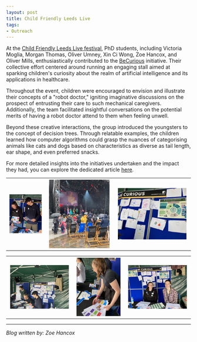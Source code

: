 ```yaml
---
layout: post
title: Child Friendly Leeds Live
tags:
- Outreach
---
```



At the [Child Friendly Leeds Live festival](https://www.breezeleeds.org/cfl-live/), PhD students, including Victoria Moglia, Morgan Thomas, 
Oliver Umney, Xin Ci Wong, Zoe Hancox, and Oliver Mills, enthusiastically contributed to the [BeCurious](https://www.leeds.ac.uk/becurious) initiative. Their collective 
effort centered around running an engaging stall aimed at sparking children's curiosity about the realm of artificial intelligence and its applications in healthcare.

Throughout the event, children were encouraged to envision and illustrate their concepts of a "robot doctor," igniting imaginative discussions on the prospect of 
entrusting their care to such mechanical caregivers. Additionally, the team facilitated insightful conversations on the potential merits of having a robot doctor 
attend to them when feeling unwell.

Beyond these creative interactions, the group introduced the youngsters to the concept of decision trees. 
Through relatable examples, the children learned how computer algorithms could grasp the nuances of categorising animals like cats and dogs based on characteristics 
as diverse as tail length, ear shape, and even preferred snacks.

For more detailed insights into the initiatives undertaken and the impact they had, you can explore the dedicated article 
[here](https://www.leeds.ac.uk/main-index/news/article/5367/children-turn-scientists-in-outdoor-lab). 

<table>
  <tr>
    <th><img  src="/images/LeedsLive020823_1.png" style="max-width: 95%;"></th>
    <th><img  src="/images/LeedsLive020823_2.png" style="max-width: 95%;"></th>
    <th><img  src="/images/LeedsLive020823_3.png" style="max-width: 95%;"></th>
  </tr>
</table>

<table>
  <tr>
    <th><img  src="/images/LeedsLive020823_4.png" style="max-width: 95%;"></th>
    <th><img  src="/images/LeedsLive020823_5.png" style="max-width: 95%;"></th>
    <th><img  src="/images/LeedsLive020823_6.png" style="max-width: 95%;"></th>
  </tr>
</table>



---

*Blog written by: Zoe Hancox*
